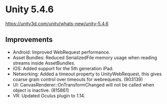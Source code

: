 # Unity 5.4.6
https://unity3d.com/unity/whats-new/unity-5.4.6

## Improvements

<ul>
<li>Android: Improved WebRequest performance.</li>
<li>Asset Bundles: Reduced SerializedFile memory usage when reading streams inside AssetBundles.</li>
<li>iOS: Added support for the 5th generation iPad.</li>
<li>Networking: Added a timeout property to UnityWebRequest, this gives coarse grain control over timeouts for webrequests. (903139)</li>
<li>UI: CanvasRenderer::OnTransformChanged will not be called when object is inactive. (815861) </li>
<li>VR: Updated Oculus plugin to 1.14.</li>
</ul>
